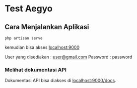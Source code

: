# Test Aegyo

## Cara Menjalankan Aplikasi

`php artisan serve`

kemudian bisa akses [localhost:9000](http://localhost:9000)

User yang disediakan : user@gmail.com 
Password : password

### Melihat dokumentasi API

Dokumentasi API bisa diakses di  [localhost:9000/docs](http://localhost:9000/docs).
